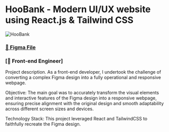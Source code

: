# HooBank - Modern UI/UX website using React.js & Tailwind CSS

![HooBank](https://i.ibb.co/BK1Hn0x/Screenshot-2022-08-08-at-4-05-48-PM.png)

### [🌟 Figma File ](https://www.figma.com/design/bUGIPys15E78w9bs1l4tgS/HooBank?node-id=310-485&t=n0jxr0it7sB2sraQ-0)
### [🚀 Front-end Engineer]

 
Project description. As a front-end developer, I undertook the challenge of converting a complex Figma design into a fully operational and responsive webpage.

Objective: The main goal was to accurately transform the visual elements and interactive features of the Figma design into a responsive webpage, ensuring precise alignment with the original design and smooth adaptability across different screen sizes and devices.

Technology Stack: This project leveraged React and TailwindCSS to faithfully recreate the Figma design.
